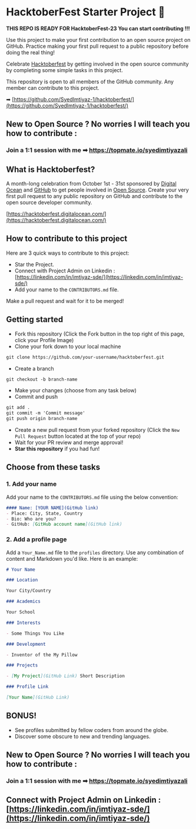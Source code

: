 #  HacktoberFest Starter Project 🚀

**THIS REPO IS READY FOR HacktoberFest-23 You can start contributing !!!**

Use this project to make your first contribution to an open source project on GitHub. Practice making your first pull request to a public repository before doing the real thing!

Celebrate [Hacktoberfest](https://hacktoberfest.digitalocean.com/) by getting involved in the open source community by completing some simple tasks in this project.

This repository is open to all members of the GitHub community. Any member can contribute to this project.

➡ [https://github.com/SyedImtiyaz-1/hacktoberfest/](https://github.com/SyedImtiyaz-1/hacktoberfest/)

## New to Open Source ? No worries I will teach you how to contribute :
### Join a 1:1 session with me ➡ https://topmate.io/syedimtiyazali

## What is Hacktoberfest?
A month-long celebration from October 1st - 31st sponsored by [Digital Ocean](https://hacktoberfest.digitalocean.com/) and [GitHub](https://github.com/blog/2433-celebrate-open-source-this-october-with-hacktoberfest) to get people involved in [Open Source](https://github.com/open-source). Create your very first pull request to any public repository on GitHub and contribute to the open source developer community.

[https://hacktoberfest.digitalocean.com/](https://hacktoberfest.digitalocean.com/)

## How to contribute to this project
Here are 3 quick ways to contribute to this project:
* Star the Project.
* Connect with Project Admin on Linkedin : [https://linkedin.com/in/imtiyaz-sde/](https://linkedin.com/in/imtiyaz-sde/)
* Add your name to the `CONTRIBUTORS.md` file.
  
Make a pull request and wait for it to be merged!

## Getting started
* Fork this repository (Click the Fork button in the top right of this page, click your Profile Image)
* Clone your fork down to your local machine

```markdown
git clone https://github.com/your-username/hacktoberfest.git
```

* Create a branch

```markdown
git checkout -b branch-name
```

* Make your changes (choose from any task below)
* Commit and push

```markdown
git add .
git commit -m 'Commit message'
git push origin branch-name
```

* Create a new pull request from your forked repository (Click the `New Pull Request` button located at the top of your repo)
* Wait for your PR review and merge approval!
* __Star this repository__ if you had fun!

## Choose from these tasks
### 1. Add your name
Add your name to the `CONTRIBUTORS.md` file using the below convention:

```markdown
#### Name: [YOUR NAME](GitHub link)
- Place: City, State, Country
- Bio: Who are you?
- GitHub: [GitHub account name](GitHub link)
```

### 2. Add a profile page
Add a `Your_Name.md` file to the `profiles` directory. Use any combination of content and Markdown you'd like. Here is an example:

```markdown
# Your Name

### Location

Your City/Country

### Academics

Your School

### Interests

- Some Things You Like

### Development

- Inventor of the My Pillow

### Projects

- [My Project](GitHub Link) Short Description

### Profile Link

[Your Name](GitHub Link)
```

## BONUS!
* See profiles submitted by fellow coders from around the globe.
* Discover some obscure to new and trending languages.

## New to Open Source ? No worries I will teach you how to contribute :
### Join a 1:1 session with me ➡ https://topmate.io/syedimtiyazali

## Connect with Project Admin on Linkedin : [https://linkedin.com/in/imtiyaz-sde/](https://linkedin.com/in/imtiyaz-sde/)
